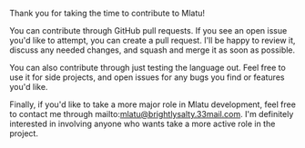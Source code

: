 Thank you for taking the time to contribute to Mlatu!

You can contribute through GitHub pull requests. If you see an open issue you'd like to attempt, you can create a pull request. I'll be happy to review it, discuss any needed changes, and squash and merge it as soon as possible.

You can also contribute through just testing the language out. Feel free to use it for side projects, and open issues for any bugs you find or features you'd like.

Finally, if you'd like to take a more major role in Mlatu development, feel free to contact me through mailto:mlatu@brightlysalty.33mail.com. I'm definitely interested in involving anyone who wants take a more active role in the project.
